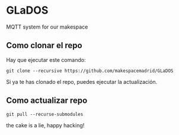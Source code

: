 # GLaDOS
MQTT system for our makespace

## Como clonar el repo
Hay que ejecutar este comando: 

```
git clone --recursive https://github.com/makespacemadrid/GLaDOS
```

Si ya te has clonado el repo, puedes ejecutar la actualización.


## Como actualizar repo

```
git pull --recurse-submodules
```


the cake is a lie, happy hacking!
